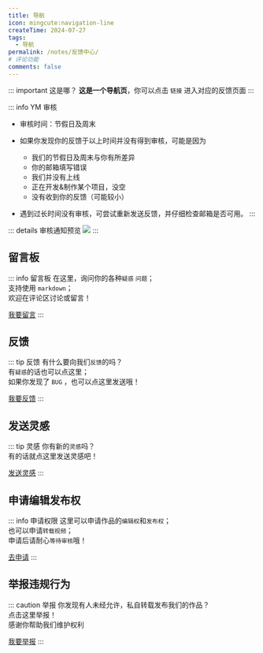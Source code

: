 ```yaml
---
title: 导航
icon: mingcute:navigation-line
createTime: 2024-07-27
tags:
  - 导航
permalink: /notes/反馈中心/
# 评论功能
comments: false
---
```


::: important 这是哪？
**这是一个导航页**，你可以点击 `链接` 进入对应的反馈页面
:::

::: info YM 审核
- 审核时间：节假日及周末
- 如果你发现你的反馈于以上时间并没有得到审核，可能是因为

  - 我们的节假日及周末与你有所差异
  - 你的邮箱填写错误
  - 我们并没有上线
  - 正在开发&制作某个项目，没空
  - 没有收到你的反馈（可能较小）

- 遇到过长时间没有审核，可尝试重新发送反馈，并仔细检查邮箱是否可用。
:::

::: details 审核通知预览
![](https://image.youming.us.kg/sh.png)
:::

## <Icon name="mingcute:pencil-3-line" color="currentColor" /> 留言板
::: info 留言板
在这里，询问你的各种`疑惑` `问题`；  
支持使用 `markdown`；  
欢迎在评论区讨论或留言！  
  
[我要留言](/notes/反馈中心/留言板.html)
:::

## <Icon name="mingcute:mail-open-line" color="currentColor" /> 反馈
::: tip 反馈
有什么要向我们`反馈`的吗？  
有`疑惑`的话也可以点这里；  
如果你发现了 `BUG` ，也可以点这里发送哦！  
  
[我要反馈](/notes/反馈中心/反馈.html)
:::

## <Icon name="mingcute:bulb-line" color="currentColor" /> 发送灵感
::: tip 灵感
你有新的`灵感`吗？  
有的话就点这里发送灵感吧！  
  
[发送灵感](/notes/反馈中心/发送灵感.html)
:::

## <Icon name="mingcute:key-2-line" color="currentColor" /> 申请编辑发布权
::: info 申请权限
这里可以申请作品的`编辑权`和`发布权`；  
也可以申请`转载视频`；  
申请后请耐心`等待审核`哦！  
  
[去申请](/notes/反馈中心/申请编辑发布权.html)
:::

## <Icon name="mingcute:alert-line" color="currentColor" /> 举报违规行为
::: caution 举报
你发现有人未经允许，私自转载发布我们的作品？  
点击这里举报！  
感谢你帮助我们维护权利  
  
[我要举报](/notes/反馈中心/举报违规行为.html)
:::